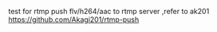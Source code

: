 test for rtmp push flv/h264/aac to rtmp server ,refer to ak201 https://github.com/Akagi201/rtmp-push 
